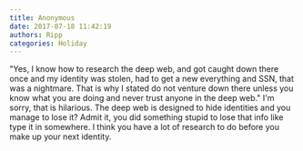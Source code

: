 ```yaml
---
title: Anonymous
date: 2017-07-18 11:42:19
authors: Ripp
categories: Holiday
---
```


 "Yes, I know how to research the deep web, and got caught down there once and my identity was stolen, had to get a new everything and SSN, that was a nightmare. That is why I stated do not venture down there unless you know what you are doing and never trust anyone in the deep web." I'm sorry, that is hilarious. The deep web is designed to hide identities and you manage to lose it? Admit it, you did something stupid to lose that info like type it in somewhere. I think you have a lot of research to do before you make up your next identity.
